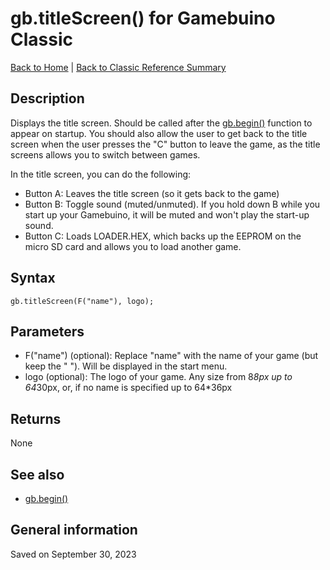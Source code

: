 
# gb.titleScreen() for Gamebuino Classic

[Back to Home](./../../../README.MD) | [Back to Classic Reference Summary](./README.MD)

## Description

Displays the title screen. Should be called after the [gb.begin()](./gb-begin.md) function to appear on startup. You should also allow the user to get back to the title screen when the user presses the "C" button to leave the game, as the title screens allows you to switch between games.

In the title screen, you can do the following:
- Button A: Leaves the title screen (so it gets back to the game)
- Button B: Toggle sound (muted/unmuted). If you hold down B while you start up your Gamebuino, it will be muted and won't play the start-up sound.
- Button C: Loads LOADER.HEX, which backs up the EEPROM on the micro SD card and allows you to load another game.

## Syntax

```
gb.titleScreen(F("name"), logo);
```

## Parameters

- F("name") (optional): Replace "name" with the name of your game (but keep the " "). Will be displayed in the start menu.
- logo (optional): The logo of your game. Any size from 8*8px up to 64*30px, or, if no name is specified up to 64*36px

## Returns

None

## See also

- [gb.begin()](./gb-begin.md)

## General information

Saved on September 30, 2023
